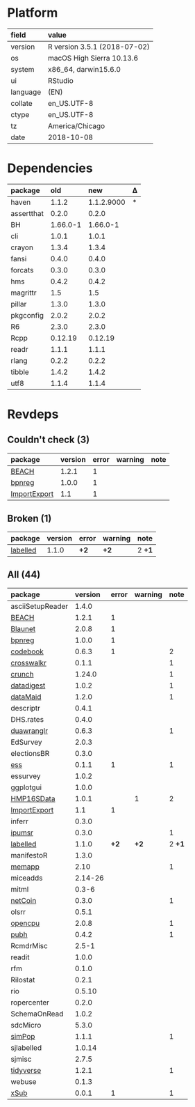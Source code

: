 # Platform

|field    |value                        |
|:--------|:----------------------------|
|version  |R version 3.5.1 (2018-07-02) |
|os       |macOS High Sierra 10.13.6    |
|system   |x86_64, darwin15.6.0         |
|ui       |RStudio                      |
|language |(EN)                         |
|collate  |en_US.UTF-8                  |
|ctype    |en_US.UTF-8                  |
|tz       |America/Chicago              |
|date     |2018-10-08                   |

# Dependencies

|package    |old      |new        |Δ  |
|:----------|:--------|:----------|:--|
|haven      |1.1.2    |1.1.2.9000 |*  |
|assertthat |0.2.0    |0.2.0      |   |
|BH         |1.66.0-1 |1.66.0-1   |   |
|cli        |1.0.1    |1.0.1      |   |
|crayon     |1.3.4    |1.3.4      |   |
|fansi      |0.4.0    |0.4.0      |   |
|forcats    |0.3.0    |0.3.0      |   |
|hms        |0.4.2    |0.4.2      |   |
|magrittr   |1.5      |1.5        |   |
|pillar     |1.3.0    |1.3.0      |   |
|pkgconfig  |2.0.2    |2.0.2      |   |
|R6         |2.3.0    |2.3.0      |   |
|Rcpp       |0.12.19  |0.12.19    |   |
|readr      |1.1.1    |1.1.1      |   |
|rlang      |0.2.2    |0.2.2      |   |
|tibble     |1.4.2    |1.4.2      |   |
|utf8       |1.1.4    |1.1.4      |   |

# Revdeps

## Couldn't check (3)

|package                                  |version |error |warning |note |
|:----------------------------------------|:-------|:-----|:-------|:----|
|[BEACH](problems.md#beach)               |1.2.1   |1     |        |     |
|[bpnreg](problems.md#bpnreg)             |1.0.0   |1     |        |     |
|[ImportExport](problems.md#importexport) |1.1     |1     |        |     |

## Broken (1)

|package                          |version |error  |warning |note     |
|:--------------------------------|:-------|:------|:-------|:--------|
|[labelled](problems.md#labelled) |1.1.0   |__+2__ |__+2__  |2 __+1__ |

## All (44)

|package                                  |version |error  |warning |note     |
|:----------------------------------------|:-------|:------|:-------|:--------|
|asciiSetupReader                         |1.4.0   |       |        |         |
|[BEACH](problems.md#beach)               |1.2.1   |1      |        |         |
|[Blaunet](problems.md#blaunet)           |2.0.8   |1      |        |         |
|[bpnreg](problems.md#bpnreg)             |1.0.0   |1      |        |         |
|[codebook](problems.md#codebook)         |0.6.3   |1      |        |2        |
|[crosswalkr](problems.md#crosswalkr)     |0.1.1   |       |        |1        |
|[crunch](problems.md#crunch)             |1.24.0  |       |        |1        |
|[datadigest](problems.md#datadigest)     |1.0.2   |       |        |1        |
|[dataMaid](problems.md#datamaid)         |1.2.0   |       |        |1        |
|descriptr                                |0.4.1   |       |        |         |
|DHS.rates                                |0.4.0   |       |        |         |
|[duawranglr](problems.md#duawranglr)     |0.6.3   |       |        |1        |
|EdSurvey                                 |2.0.3   |       |        |         |
|electionsBR                              |0.3.0   |       |        |         |
|[ess](problems.md#ess)                   |0.1.1   |1      |        |1        |
|essurvey                                 |1.0.2   |       |        |         |
|ggplotgui                                |1.0.0   |       |        |         |
|[HMP16SData](problems.md#hmp16sdata)     |1.0.1   |       |1       |2        |
|[ImportExport](problems.md#importexport) |1.1     |1      |        |         |
|inferr                                   |0.3.0   |       |        |         |
|[ipumsr](problems.md#ipumsr)             |0.3.0   |       |        |1        |
|[labelled](problems.md#labelled)         |1.1.0   |__+2__ |__+2__  |2 __+1__ |
|manifestoR                               |1.3.0   |       |        |         |
|[memapp](problems.md#memapp)             |2.10    |       |        |1        |
|miceadds                                 |2.14-26 |       |        |         |
|mitml                                    |0.3-6   |       |        |         |
|[netCoin](problems.md#netcoin)           |0.3.0   |       |        |1        |
|olsrr                                    |0.5.1   |       |        |         |
|[opencpu](problems.md#opencpu)           |2.0.8   |       |        |1        |
|[pubh](problems.md#pubh)                 |0.4.2   |       |        |1        |
|RcmdrMisc                                |2.5-1   |       |        |         |
|readit                                   |1.0.0   |       |        |         |
|rfm                                      |0.1.0   |       |        |         |
|Rilostat                                 |0.2.1   |       |        |         |
|rio                                      |0.5.10  |       |        |         |
|ropercenter                              |0.2.0   |       |        |         |
|SchemaOnRead                             |1.0.2   |       |        |         |
|sdcMicro                                 |5.3.0   |       |        |         |
|[simPop](problems.md#simpop)             |1.1.1   |       |        |1        |
|sjlabelled                               |1.0.14  |       |        |         |
|sjmisc                                   |2.7.5   |       |        |         |
|[tidyverse](problems.md#tidyverse)       |1.2.1   |       |        |1        |
|webuse                                   |0.1.3   |       |        |         |
|[xSub](problems.md#xsub)                 |0.0.1   |1      |        |1        |

